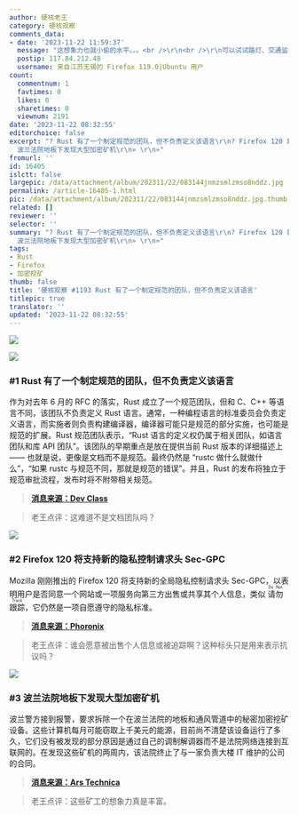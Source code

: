 ```yaml
---
author: 硬核老王
category: 硬核观察
comments_data:
- date: '2023-11-22 11:59:37'
  message: "这想象力也就小偷的水平。。。<br />\r\n<br />\r\n可以试试路灯、交通监控、通信基站。。。<br />\r\n<br />\r\n所有用电设备分散的系统管控都很难。。。"
  postip: 117.84.212.48
  username: 来自江苏无锡的 Firefox 119.0|Ubuntu 用户
count:
  commentnum: 1
  favtimes: 0
  likes: 0
  sharetimes: 0
  viewnum: 2191
date: '2023-11-22 08:32:55'
editorchoice: false
excerpt: "? Rust 有了一个制定规范的团队，但不负责定义该语言\r\n? Firefox 120 将支持新的隐私控制请求头 Sec-GPC\r\n?
  波兰法院地板下发现大型加密矿机\r\n» \r\n»"
fromurl: ''
id: 16405
islctt: false
largepic: /data/attachment/album/202311/22/083144jnmzsmlzmso8nddz.jpg
permalink: /article-16405-1.html
pic: /data/attachment/album/202311/22/083144jnmzsmlzmso8nddz.jpg.thumb.jpg
related: []
reviewer: ''
selector: ''
summary: "? Rust 有了一个制定规范的团队，但不负责定义该语言\r\n? Firefox 120 将支持新的隐私控制请求头 Sec-GPC\r\n?
  波兰法院地板下发现大型加密矿机\r\n» \r\n»"
tags:
- Rust
- Firefox
- 加密挖矿
thumb: false
title: '硬核观察 #1193 Rust 有了一个制定规范的团队，但不负责定义该语言'
titlepic: true
translator: ''
updated: '2023-11-22 08:32:55'
---
```


![](/data/attachment/album/202311/22/083144jnmzsmlzmso8nddz.jpg)


![](/data/attachment/album/202311/22/083204gm4efkaz5148zquf.png)


### #1 Rust 有了一个制定规范的团队，但不负责定义该语言


作为对去年 6 月的 RFC 的落实，Rust 成立了一个规范团队，但和 C、C++ 等语言不同，该团队不负责定义 Rust 语言。通常，一种编程语言的标准委员会负责定义语言，而实施者则负责构建编译器，编译器可能只是规范的部分实施，也可能是规范的扩展。Rust 规范团队表示，“Rust 语言的定义权仍属于相关团队，如语言团队和库 API 团队”。该团队的早期重点是放在提供当前 Rust 版本的详细描述上 —— 也就是说，更像是文档而不是规范。最终仍然是 “rustc 做什么就做什么”，“如果 rustc 与规范不同，那就是规范的错误”。并且，Rust 的发布将独立于规范审批流程，发布时将不附带相关规范。



> 
> **[消息来源：Dev Class](https://devclass.com/2023/11/17/rust-now-has-a-specification-team-but-it-will-not-define-the-language/)**
> 
> 
> 



> 
> 老王点评：这难道不是文档团队吗？
> 
> 
> 


![](/data/attachment/album/202311/22/083217ays172y5j7kh1jks.png)


### #2 Firefox 120 将支持新的隐私控制请求头 Sec-GPC


Mozilla 刚刚推出的 Firefox 120 将支持新的全局隐私控制请求头 Sec-GPC，以表明用户是否同意一个网站或一项服务向第三方出售或共享其个人信息，类似 <ruby> 请勿跟踪 <rt>  Do Not Track </rt></ruby>，它仍然是一项自愿遵守的隐私标准。



> 
> **[消息来源：Phoronix](https://www.phoronix.com/news/Firefox-120-Available)**
> 
> 
> 



> 
> 老王点评：谁会愿意被出售个人信息或被追踪啊？这种标头只是用来表示抗议吗？
> 
> 
> 


![](/data/attachment/album/202311/22/083232jn4p1796yn666fpf.png)


### #3 波兰法院地板下发现大型加密矿机


波兰警方接到报警，要求拆除一个在波兰法院的地板和通风管道中的秘密加密挖矿设备。这些计算机每月可能窃取上千美元的能源，目前尚不清楚该设备运行了多久，它们没有被发现的部分原因是通过自己的调制解调器而不是法院网络连接到互联网的。在发现这些矿机的两周内，该法院终止了与一家负责大楼 IT 维护的公司的合同。



> 
> **[消息来源：Ars Technica](https://arstechnica.com/tech-policy/2023/11/secret-cryptomining-rig-found-hidden-in-the-floors-of-a-polish-court/)**
> 
> 
> 



> 
> 老王点评：这些矿工的想象力真是丰富。
> 
> 
>